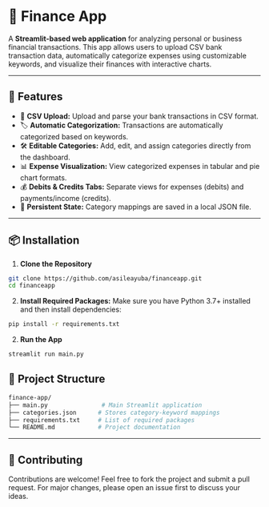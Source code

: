 # 🧾 Finance App

A **Streamlit-based web application** for analyzing personal or business financial transactions. This app allows users to upload CSV bank transaction data, automatically categorize expenses using customizable keywords, and visualize their finances with interactive charts.

---

## 🚀 Features

- 📁 **CSV Upload:** Upload and parse your bank transactions in CSV format.
- 🏷️ **Automatic Categorization:** Transactions are automatically categorized based on keywords.
- 🛠️ **Editable Categories:** Add, edit, and assign categories directly from the dashboard.
- 📊 **Expense Visualization:** View categorized expenses in tabular and pie chart formats.
- 💰 **Debits & Credits Tabs:** Separate views for expenses (debits) and payments/income (credits).
- 🔐 **Persistent State:** Category mappings are saved in a local JSON file.

---

## 📦 Installation

1. **Clone the Repository**

```bash
git clone https://github.com/asileayuba/financeapp.git
cd financeapp
```

2. **Install Required Packages:** Make sure you have Python 3.7+ installed and then install dependencies:

```bash
pip install -r requirements.txt
```

2. **Run the App**

```bash
streamlit run main.py
```

## 📁 Project Structure
```bash
finance-app/
├── main.py               # Main Streamlit application
├── categories.json      # Stores category-keyword mappings
├── requirements.txt     # List of required packages
└── README.md            # Project documentation
```


---
## 🙌 Contributing

Contributions are welcome!
Feel free to fork the project and submit a pull request. For major changes, please open an issue first to discuss your ideas.

